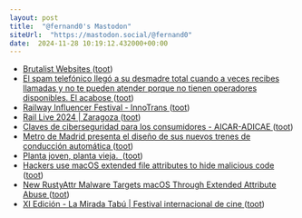 ```yaml
---
layout: post
title:  "@fernand0's Mastodon"
siteUrl:  "https://mastodon.social/@fernand0"
date:  2024-11-28 10:19:12.432000+00:00
---
```

*  [Brutalist Websites ](https://brutalistwebsites.com) ([toot](https://mastodon.social/@fernand0/113560069893555500))
*  [El spam telefónico llegó a su desmadre total cuando a veces recibes llamadas y no te pueden atender porque no tienen operadores disponibles. El acabose ](https://mastodon.social/@fernand0/113560047953836851) ([toot](https://mastodon.social/@fernand0/113560047953836851))
*  [Railway Influencer Festival - InnoTrans ](https://www.innotrans.de/en/program/supporting-program/railway-influencer-festival) ([toot](https://mastodon.social/@fernand0/113559881586791344))
*  [Rail Live 2024 \| Zaragoza ](https://www.terrapinn.com/conference/rail-live) ([toot](https://mastodon.social/@fernand0/113558891283890423))
*  [Claves de ciberseguridad para los consumidores - AICAR-ADICAE ](https://aicar.adicae.net/ciberseguridad-consumo) ([toot](https://mastodon.social/@fernand0/113558216675308297))
*  [Metro de Madrid presenta el diseño de sus nuevos trenes de conducción automática  ](https://vialibre-ffe.com/noticias.asp?not=42837) ([toot](https://mastodon.social/@fernand0/113556376501544557))
*  [Planta joven, planta vieja.  ](https://avecesunafoto.wordpress.com/2024/11/27/planta-joven-planta-vieja) ([toot](https://mastodon.social/@fernand0/113556351247206568))
*  [Hackers use macOS extended file attributes to hide malicious code ](https://www.bleepingcomputer.com/news/security/hackers-use-macos-extended-file-attributes-to-hide-malicious-code) ([toot](https://mastodon.social/@fernand0/113556097584110892))
*  [New RustyAttr Malware Targets macOS Through Extended Attribute Abuse ](https://thehackernews.com/2024/11/new-rustyattr-malware-targets-macos.htm) ([toot](https://mastodon.social/@fernand0/113555801219015801))
*  [XI Edición - La Mirada Tabú \| Festival internacional de cine ](https://lamiradatabu.com/xi-edicion) ([toot](https://mastodon.social/@fernand0/113555586801629765))
